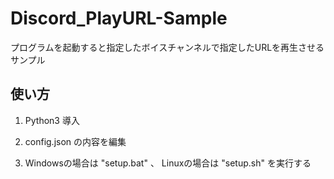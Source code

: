 # Discord_PlayURL-Sample

プログラムを起動すると指定したボイスチャンネルで指定したURLを再生させるサンプル

## 使い方

1. Python3 導入

2. config.json の内容を編集

3. Windowsの場合は "setup.bat" 、 Linuxの場合は "setup.sh" を実行する

